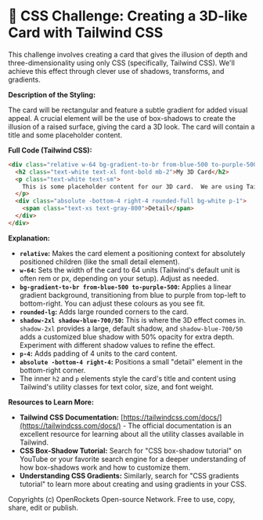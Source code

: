 # 🐞 CSS Challenge:  Creating a 3D-like Card with Tailwind CSS


This challenge involves creating a card that gives the illusion of depth and three-dimensionality using only CSS (specifically, Tailwind CSS).  We'll achieve this effect through clever use of shadows, transforms, and gradients.

**Description of the Styling:**

The card will be rectangular and feature a subtle gradient for added visual appeal.  A crucial element will be the use of box-shadows to create the illusion of a raised surface, giving the card a 3D look. The card will contain a title and some placeholder content.

**Full Code (Tailwind CSS):**

```html
<div class="relative w-64 bg-gradient-to-br from-blue-500 to-purple-500 rounded-lg shadow-2xl shadow-blue-700/50 p-4">
  <h2 class="text-white text-xl font-bold mb-2">My 3D Card</h2>
  <p class="text-white text-sm">
    This is some placeholder content for our 3D card.  We are using Tailwind CSS to create this amazing effect!
  </p>
  <div class="absolute -bottom-4 right-4 rounded-full bg-white p-1">
    <span class="text-xs text-gray-800">Detail</span>
  </div>
</div>
```


**Explanation:**

* **`relative`:** Makes the card element a positioning context for absolutely positioned children (like the small detail element).
* **`w-64`:** Sets the width of the card to 64 units (Tailwind's default unit is often rem or px, depending on your setup).  Adjust as needed.
* **`bg-gradient-to-br from-blue-500 to-purple-500`:** Applies a linear gradient background, transitioning from blue to purple from top-left to bottom-right.  You can adjust these colours as you see fit.
* **`rounded-lg`:** Adds large rounded corners to the card.
* **`shadow-2xl shadow-blue-700/50`:** This is where the 3D effect comes in. `shadow-2xl` provides a large, default shadow, and `shadow-blue-700/50` adds a customized blue shadow with 50% opacity for extra depth.  Experiment with different shadow values to refine the effect.
* **`p-4`:** Adds padding of 4 units to the card content.
* **`absolute -bottom-4 right-4`:** Positions a small "detail" element in the bottom-right corner.
*  The inner `h2` and `p` elements style the card's title and content using Tailwind's utility classes for text color, size, and font weight.

**Resources to Learn More:**

* **Tailwind CSS Documentation:** [https://tailwindcss.com/docs/](https://tailwindcss.com/docs/) - The official documentation is an excellent resource for learning about all the utility classes available in Tailwind.
* **CSS Box-Shadow Tutorial:** Search for "CSS box-shadow tutorial" on YouTube or your favorite search engine for a deeper understanding of how box-shadows work and how to customize them.
* **Understanding CSS Gradients:** Similarly, search for "CSS gradients tutorial" to learn more about creating and using gradients in your CSS.


Copyrights (c) OpenRockets Open-source Network. Free to use, copy, share, edit or publish.

